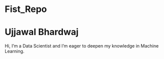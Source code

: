 # Fist_Repo
<h1>Ujjawal Bhardwaj</h1>
<p>
  Hi, I’m a Data Scientist and I’m eager to deepen my knowledge in Machine Learning.
</p>
